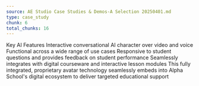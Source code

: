 ```yaml
---
source: AE Studio Case Studies & Demos-A Selection 20250401.md
type: case_study
chunk: 6
total_chunks: 16
---
```


Key AI Features
Interactive conversational AI character over video and voice
Functional across a wide range of use cases
Responsive to student questions and provides feedback on student performance
Seamlessly integrates with digital courseware and interactive lesson modules
This fully integrated, proprietary avatar technology seamlessly embeds into Alpha School's digital ecosystem to deliver targeted educational support